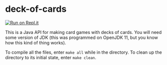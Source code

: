 # deck-of-cards
[![Run on Repl.it](https://repl.it/badge/github/MrEgggga/deck-of-cards)](https://repl.it/github/MrEgggga/deck-of-cards)

This is a Java API for making card games with decks of cards. You will need some version of JDK (this was programmed on OpenJDK 11, but you know how this kind of thing works).

To compile all the files, enter `make all` while in the directory. To clean up the directory to its initial state, enter `make clean`.
